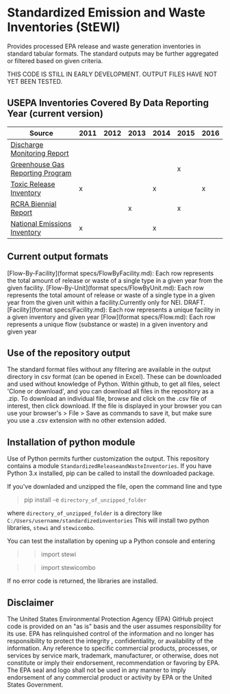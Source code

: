 # Standardized Emission and Waste Inventories (StEWI)
Provides processed EPA release and waste generation inventories in standard tabular formats. 
The standard outputs may be further aggregated or filtered based on given criteria. 

THIS CODE IS STILL IN EARLY DEVELOPMENT. OUTPUT FILES HAVE NOT YET BEEN TESTED.

## USEPA Inventories Covered By Data Reporting Year (current version)
|Source|2011|2012|2013|2014|2015|2016|
|--|--|--|--|--|--|--|
|[Discharge Monitoring Report](https://echo.epa.gov/tools/data-downloads/icis-npdes-dmr-and-limit-data-set)|||||||
|[Greenhouse Gas Reporting Program](https://www.epa.gov/ghgreporting)|||||x||
|[Toxic Release Inventory](https://www.epa.gov/toxics-release-inventory-tri-program)|x|||x||x|
|[RCRA Biennial Report](https://www.epa.gov/hwgenerators/biennial-hazardous-waste-report)|||x||x||
|[National Emissions Inventory](https://www.epa.gov/air-emissions-inventories/national-emissions-inventory-nei)|x|||x|||

## Current output formats
[Flow-By-Facility](format specs/FlowByFacility.md): Each row represents the total amount of release or waste of a single type in a given year from the given facility.
[Flow-By-Unit](format specs/FlowByUnit.md): Each row represents the total amount of release or waste of a single type in a given year from the given unit within a facility.Currently only for NEI. DRAFT.
[Facility](format specs/Facility.md): Each row represents a unique facility in a given inventory and given year
[Flow](format specs/Flow.md):  Each row represents a unique flow (substance or waste) in a given inventory and given year

## Use of the repository output
The standard format files without any filtering are available in the output directory in csv format (can be opened in Excel). These can be downloaded and used without knowledge of Python.
Within github, to get all files, select 'Clone or download', and you can download all files in the repository as a .zip.
To download an individual file, browse and click on the .csv file of interest, then click download. 
If the file is displayed in your browser you can use your browser's > File > Save as 
commands to save it, but make sure you use a .csv extension with no other extension added.

## Installation of python module
Use of Python permits further customization the output.
This repository contains a module `StandardizedReleaseandWasteInventories`. If you have Python 3.x installed, 
pip can be called to install the downloaded package. 

If you've downladed and unzipped the file, open the command line and type
>pip install -e `directory_of_unzipped_folder`

where `directory_of_unzipped_folder` is a directory like `C:/Users/username/standardizedinventories`
This will install two python libraries, `stewi` and `stewicombo`.

You can test the installation by opening up a Python console and entering
>> import stewi

>> import stewicombo

If no error code is returned, the libraries are installed.

## Disclaimer
The United States Environmental Protection Agency (EPA) GitHub project code is provided on an "as is" basis 
and the user assumes responsibility for its use.  EPA has relinquished control of the information and no longer 
has responsibility to protect the integrity , confidentiality, or availability of the information. 
Any reference to specific commercial products, processes, or services by service mark, trademark, manufacturer, 
or otherwise, does not constitute or imply their endorsement, recommendation or favoring by EPA.  
The EPA seal and logo shall not be used in any manner to imply endorsement of any commercial product or activity 
by EPA or the United States Government.
